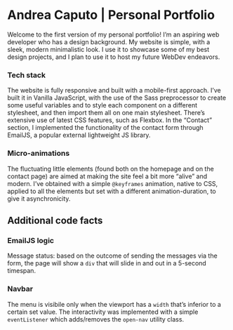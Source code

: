 # Andrea Caputo | Personal Portfolio

Welcome to the first version of my personal portfolio!
I’m an aspiring web developer who has a design background.
My website is simple, with a sleek, modern minimalistic look. I use it to showcase some of my best design projects, and I plan to use it to host my future WebDev endeavors.



### Tech stack

The website is fully responsive and built with a mobile-first approach.
I’ve built it in Vanilla JavaScript, with the use of the Sass preprocessor to create some useful variables and to style each component on a different stylesheet, and then import them all on one main stylesheet.
There’s extensive use of latest CSS features, such as Flexbox.
In the “Contact” section, I implemented the functionality of the contact form through EmailJS, a popular external lightweight JS library.

### Micro-animations

The fluctuating little elements (found both on the homepage and on the contact page) are aimed at making the site feel a bit more “alive” and modern. 
I’ve obtained with a simple <code>@keyframes</code> animation, native to CSS, applied to all the elements but set with a different animation-duration, to give it asynchronicity.

## Additional code facts

### EmailJS logic

Message status: based on the outcome of sending the messages via the form, the page will show a <code>div</code> that will slide in and out in a 5-second timespan.

### Navbar

The menu is visibile only when the viewport has a <code>width</code> that’s inferior to a certain set value. The interactivity was implemented with a simple <code>eventListener</code> which adds/removes the <code>open-nav</code> utility class.


